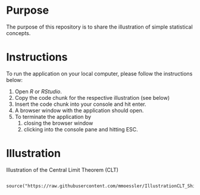 
# Purpose

The purpose of this repository is to share the illustration of simple statistical concepts.

# Instructions

To run the application on your local computer, please follow the instructions below:

1) Open *R* or *RStudio*.
2) Copy the code chunk for the respective illustration (see below)
3) Insert the code chunk into your console and hit enter.
4) A browser window with the application should open.
5) To terminate the application by
    1) closing the browser window
    2) clicking into the console pane and hitting ESC.

# Illustration

Illustration of the Central Limit Theorem (CLT)

```

source("https://raw.githubusercontent.com/mmoessler/IllustrationCLT_ShinyApplication/main/RunApp_IllustrationCLT_ShinyApplication.R")

```
